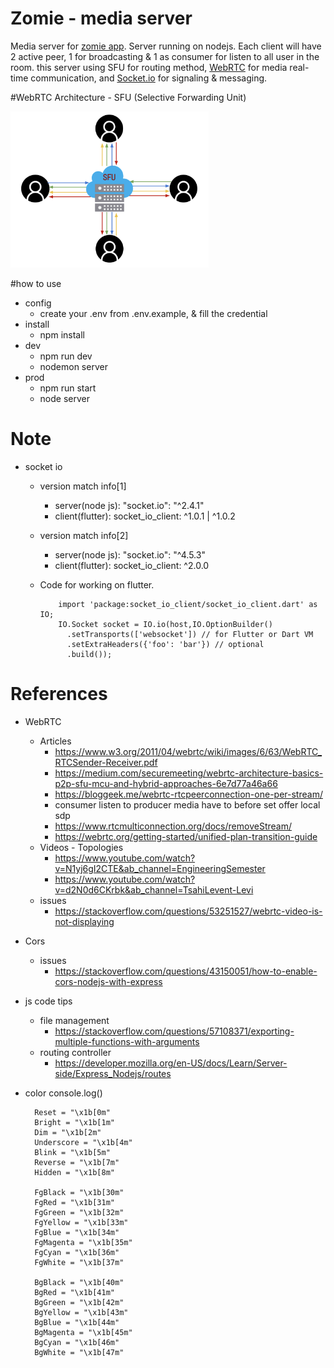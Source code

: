 # Zomie - media server

Media server for <a href="https://github.com/Mamena2020/zomie-app"> zomie app</a>. 
Server running on nodejs. Each client will have 2 active peer, 1 for broadcasting &
1 as consumer for listen to all user in the room. 
this server using SFU for routing method, <a href="https://webrtc.org">WebRTC</a> for media real-time communication, and <a href="https://socket.io">Socket.io</a> for signaling & messaging.


#WebRTC Architecture - SFU (Selective Forwarding Unit)

<a href="https://medium.com/securemeeting/webrtc-architecture-basics-p2p-sfu-mcu-and-hybrid-approaches-6e7d77a46a66">
<img src="public/img/sfu.png" height="250">
</a>


#how to use
  - config
    - create your .env from .env.example, & fill the credential
  - install
    - npm install
  - dev
    - npm run dev
    - nodemon server
  - prod
    - npm run start
    - node server   



# Note

- socket io
  -  version match info[1]
     - server(node js): "socket.io": "^2.4.1"
     - client(flutter):  socket_io_client: ^1.0.1 | ^1.0.2
  
  -  version match info[2]
     - server(node js): "socket.io": "^4.5.3"
     - client(flutter):  socket_io_client: ^2.0.0

  - Code for working on flutter.
      ```
          import 'package:socket_io_client/socket_io_client.dart' as IO;
          IO.Socket socket = IO.io(host,IO.OptionBuilder()
            .setTransports(['websocket']) // for Flutter or Dart VM
            .setExtraHeaders({'foo': 'bar'}) // optional
            .build());
      ```    

# References

- WebRTC
  - Articles
    - https://www.w3.org/2011/04/webrtc/wiki/images/6/63/WebRTC_RTCSender-Receiver.pdf
    - https://medium.com/securemeeting/webrtc-architecture-basics-p2p-sfu-mcu-and-hybrid-approaches-6e7d77a46a66
    - https://bloggeek.me/webrtc-rtcpeerconnection-one-per-stream/
    - consumer listen to producer media have to before set offer local sdp 
    - https://www.rtcmulticonnection.org/docs/removeStream/
    - https://webrtc.org/getting-started/unified-plan-transition-guide
  - Videos - Topologies
    - https://www.youtube.com/watch?v=N1yj6gI2CTE&ab_channel=EngineeringSemester
    - https://www.youtube.com/watch?v=d2N0d6CKrbk&ab_channel=TsahiLevent-Levi
  - issues
    - https://stackoverflow.com/questions/53251527/webrtc-video-is-not-displaying

- Cors  
  - issues
    - https://stackoverflow.com/questions/43150051/how-to-enable-cors-nodejs-with-express      
- js code tips
  - file management
    - https://stackoverflow.com/questions/57108371/exporting-multiple-functions-with-arguments 
  - routing  controller
    - https://developer.mozilla.org/en-US/docs/Learn/Server-side/Express_Nodejs/routes 


- color console.log()
  ```
    Reset = "\x1b[0m"
    Bright = "\x1b[1m"
    Dim = "\x1b[2m"
    Underscore = "\x1b[4m"
    Blink = "\x1b[5m"
    Reverse = "\x1b[7m"
    Hidden = "\x1b[8m"

    FgBlack = "\x1b[30m"
    FgRed = "\x1b[31m"
    FgGreen = "\x1b[32m"
    FgYellow = "\x1b[33m"
    FgBlue = "\x1b[34m"
    FgMagenta = "\x1b[35m"
    FgCyan = "\x1b[36m"
    FgWhite = "\x1b[37m"

    BgBlack = "\x1b[40m"
    BgRed = "\x1b[41m"
    BgGreen = "\x1b[42m"
    BgYellow = "\x1b[43m"
    BgBlue = "\x1b[44m"
    BgMagenta = "\x1b[45m"
    BgCyan = "\x1b[46m"
    BgWhite = "\x1b[47m" 

  ```
    

  

